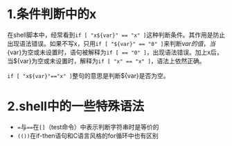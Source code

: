 # 1.条件判断中的x

​	在shell脚本中，经常看到`if [ "x${var}" == "x" ]`这种判断条件。其作用是防止出现语法错误。如果不写x，只用`if [ "${var}" == "0" ]`来判断${var}的值，当${var}为空或未设置时，语句被解释为`if [ == "0" ]`，出现语法错误。加上x后，当${var}为空或未设置时，解释为`if [ "x" == "x" ]`，语法上依然正确。

​	`if [ "x${var}"=="x" ]`整句的意思是判断${var}是否为空。

# 2.shell中的一些特殊语法

- `=`与`==`在`[]`（test命令）中表示判断字符串时是等价的
- `(())`在if-then语句和C语言风格的for循环中也有区别